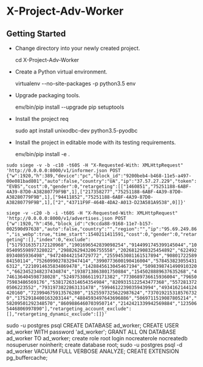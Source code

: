 # X-Project-Adv-Worker

Getting Started
---------------

- Change directory into your newly created project.

    cd X-Project-Adv-Worker

- Create a Python virtual environment.

    virtualenv --no-site-packages -p python3.5 env

- Upgrade packaging tools.

    env/bin/pip install --upgrade pip setuptools

- Install the project req

    sudo apt install unixodbc-dev python3.5-pyodbc

- Install the project in editable mode with its testing requirements.

    env/bin/pip install -e .


`sudo siege -v -b -c10 -t60S -H "X-Requested-With: XMLHttpRequest" 'http://0.0.0.0:8000/v1/informer.json POST {"w":1920,"h":389,"device":"pc","block_id":"9200beb4-b468-11e5-a497-00e081bad801","auto":false,"country":"UA","ip":"37.57.27.229","token":"EVBS","cost":0,"gender":0,"retargeting":[["1460851","75251188-6ABF-4A39-87D0-A38280779F9B",1],["217358277","75251188-6ABF-4A39-87D0-A38280779F9B",1],["94411852","75251188-6ABF-4A39-87D0-A38280779F9B",1],["2","43711F9F-464B-4DA2-A013-D23A581A9538",0]]}'`

`siege -v -c20 -b -i -t60S -H "X-Requested-With: XMLHttpRequest" 'http://0.0.0.0:8000/v1/advertises.json POST {"w":1920,"h":456,"block_id":"c9ccda88-9168-11e7-b157-002590d97638","auto":false,"country":"","region":"","ip":"95.69.249.86","is_webp":true,"time_start":1540211411591,"cost":0,"gender":0,"retargeting":[],"index":0,"exclude":["5179316357172120968","1901696542839098254","9144991745399145044","1005409559897328022","2988262943206755558","2026812908325454892","6224928934085936498","947240442154729772","2559453081161517894","9080172258984150114","7526099027832947414","3990773600190416004","5784538230554316312","2210914635834869478","1428845613045467194","5098398741490910320","6623452348237434874","1938713863801750884","1545028889637635268","4746136404598738028","5249753866119171382","7730689736615936004","7965075983486569176","5381726314654354984","8209315122543477368","5572813720506223552","7931973822863131478","5994612239035943994","4934162144124420160","723994675913576280","1525597325622987624","7370192153185767320","1752918400163203144","4884593497643696886","5069711519087805214","58209501292348570","8609886460703950714","2142421339942569884","1235065446806997890"],"retargeting_account_exclude":[],"retargeting_dynamic_exclude":[]}'`


sudo -u postgres psql
CREATE DATABASE ad_worker;
CREATE USER ad_worker WITH password 'ad_worker';
GRANT ALL ON DATABASE ad_worker TO ad_worker;
create role root login nocreaterole nocreatedb nosuperuser noinherit;
create database root;
sudo -u postgres psql -d ad_worker
VACUUM FULL VERBOSE ANALYZE;
CREATE EXTENSION pg_buffercache;
